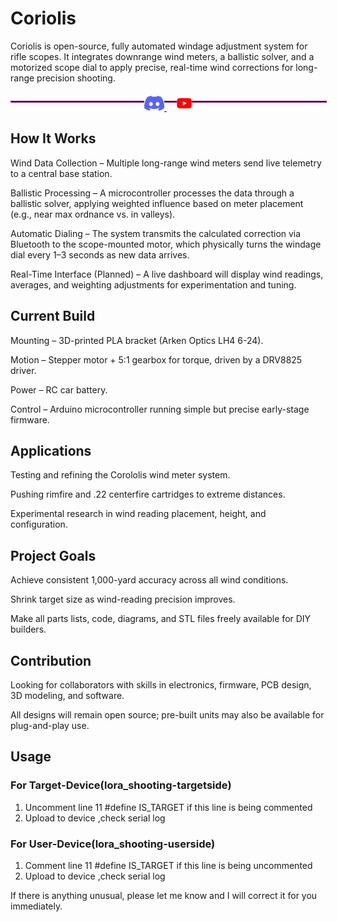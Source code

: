 # Coriolis
Coriolis is open-source, fully automated windage adjustment system for rifle scopes. It integrates downrange wind meters, a ballistic solver, and a motorized scope dial to apply precise, real-time wind corrections for long-range precision shooting.

<hr style="display: inline-block; width: 100%; border: 1px dotted #ff00cc;">

<p align="center" style="margin-top: -2em;">
  <a href="https://discord.gg/G65yBWfZ">
    <picture>
      <source height="24px" media="(prefers-color-scheme: dark)" srcset="/assets/icons/Discord.png" />
      <img height="24px" src="/assets/icons/Discord.png" />
    </picture>
  </a>&nbsp;&nbsp;&nbsp;
  <a href="https://www.youtube.com/@Longrangelab">
    <picture>
      <source height="24px" media="(prefers-color-scheme: dark)" srcset="/assets/icons/YouTube.png" />
      <img height="24px" src="/assets/icons/YouTube.png" />
    </picture>
  </a>
</p>

## How It Works
Wind Data Collection – Multiple long-range wind meters send live telemetry to a central base station.

Ballistic Processing – A microcontroller processes the data through a ballistic solver, applying weighted influence based on meter placement (e.g., near max ordnance vs. in valleys).

Automatic Dialing – The system transmits the calculated correction via Bluetooth to the scope-mounted motor, which physically turns the windage dial every 1–3 seconds as new data arrives.

Real-Time Interface (Planned) – A live dashboard will display wind readings, averages, and weighting adjustments for experimentation and tuning.

## Current Build
Mounting – 3D-printed PLA bracket (Arken Optics LH4 6-24).

Motion – Stepper motor + 5:1 gearbox for torque, driven by a DRV8825 driver.

Power – RC car battery.

Control – Arduino microcontroller running simple but precise early-stage firmware.

## Applications
Testing and refining the Corololis wind meter system.

Pushing rimfire and .22 centerfire cartridges to extreme distances.

Experimental research in wind reading placement, height, and configuration.

## Project Goals
Achieve consistent 1,000-yard accuracy across all wind conditions.

Shrink target size as wind-reading precision improves.

Make all parts lists, code, diagrams, and STL files freely available for DIY builders.

## Contribution
Looking for collaborators with skills in electronics, firmware, PCB design, 3D modeling, and software.

All designs will remain open source; pre-built units may also be available for plug-and-play use.

## Usage

### For Target-Device(lora_shooting-targetside)
1. Uncomment line 11  #define IS_TARGET if this line is being commented
2. Upload to device ,check serial log

### For User-Device(lora_shooting-userside)
1. Comment line 11  #define IS_TARGET if this line is being uncommented
2. Upload to device ,check serial log

If there is anything unusual, please let me know and I will correct it for you immediately.
